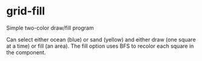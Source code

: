 # grid-fill
Simple two-color draw/fill program

Can select either ocean (blue) or sand (yellow) and either draw (one square at a time) or fill (an area).  The fill option uses BFS to recolor each square in the component.
